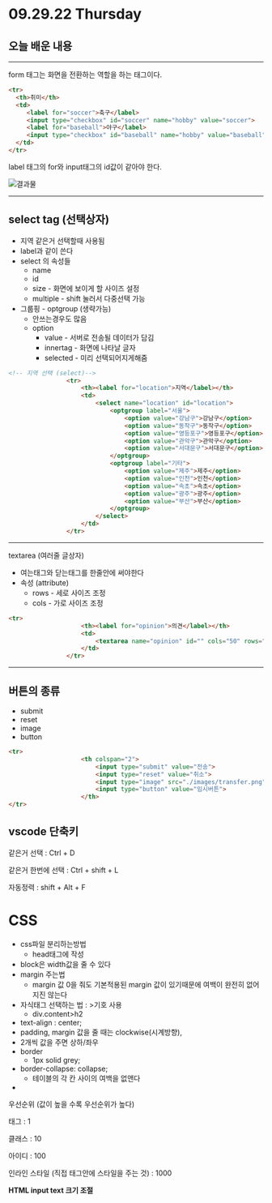# 09.29.22 Thursday
## 오늘 배운 내용
---
form 태그는 화면을 전환하는 역할을 하는 태그이다. 

```html
<tr>
  <th>취미</th>
  <td>
     <label for="soccer">축구</label>
     <input type="checkbox" id="soccer" name="hobby" value="soccer"> 
     <label for="baseball">야구</label>
     <input type="checkbox" id="baseball" name="hobby" value="baseball"> 
  </td>
</tr>
```
label 태그의 for와 input태그의 id값이 같아야 한다.

![결과물](https://s3-us-west-2.amazonaws.com/secure.notion-static.com/07783315-6a70-481b-abcf-39775d7ed382/Untitled.png)



---

## select tag (선택상자)

 

- 지역 같은거 선택할때 사용됨
- label과 같이 쓴다
- select 의 속성들
    - name
    - id
    - size - 화면에 보이게 할 사이즈 설정
    - multiple - shift 눌러서 다중선택 가능
- 그룹핑 - optgroup (생략가능)
    - 안쓰는경우도 많음
    - option
        - value - 서버로 전송될 데이터가 담김
        - innertag - 화면에 나타날 글자
        - selected - 미리 선택되어지게해줌

```html
<!-- 지역 선택 (select)-->
                <tr>
                    <th><label for="location">지역</label></th>
                    <td>
                        <select name="location" id="location">
                            <optgroup label="서울">
                                <option value="강남구">강남구</option>
                                <option value="동작구">동작구</option>
                                <option value="영등포구">영등포구</option>
                                <option value="관악구">관악구</option>
                                <option value="서대문구">서대문구</option>
                            </optgroup>
                            <optgroup label="기타">
                                <option value="제주">제주</option>
                                <option value="인천">인천</option>
                                <option value="속초">속초</option>
                                <option value="광주">광주</option>
                                <option value="부산">부산</option>
                            </optgroup>
                        </select> 
                    </td>
                </tr>
```

---

textarea  (여러줄 글상자)

- 여는태그와 닫는태그를 한줄안에 써야한다
- 속성 (attribute)
    - rows - 세로 사이즈 조정
    - cols - 가로 사이즈 조정

```html
<tr>
                    <th><label for="opinion">의견</label></th>
                    <td>
                        <textarea name="opinion" id="" cols="50" rows="5"></textarea>
                    </td>
                </tr>
```

---

## 버튼의 종류

- submit
- reset
- image
- button

```html
<tr>
                    <th colspan="2">
                        <input type="submit" value="전송">
                        <input type="reset" value="취소">
                        <input type="image" src="./images/transfer.png" height="20px">
                        <input type="button" value="임시버튼">
                    </th>
</tr>
```

## vscode 단축키

같은거 선택 : Ctrl + D

같은거 한번에 선택 : Ctrl + shift + L

자동정력 : shift + Alt + F

# CSS

- css파일 분리하는방법
    - head태그에 작성
- block은 width값을 줄 수 있다
- margin 주는법
    - margin 값 0을 줘도 기본적용된 margin 값이 있기때문에 여백이 완전히 없어지진 않는다
- 자식태그 선택하는 법 : >기호 사용
    - div.content>h2
- text-align : center;
- padding, margin 값을 줄 때는 clockwise(시계방향),
- 2개씩 값을 주면 상하/좌우
- border
    - 1px solid grey;
- border-collapse: collapse;
    - 테이블의 각 칸 사이의 여백을 없앤다
- 

우선순위 (값이 높을 수록 우선순위가 높다)

태그 : 1

클래스 : 10

아이디 : 100

인라인 스타일 (직접 태그안에 스타일을 주는 것) : 1000

****HTML input text 크기 조절****